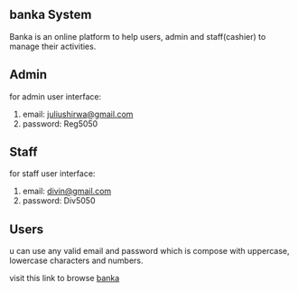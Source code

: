 ## banka System

Banka is an online platform to help users, admin and staff(cashier) to manage their activities.

## Admin

for admin user interface:
  1. email: juliushirwa@gmail.com
  2. password: Reg5050
  
## Staff

for staff user interface:
  1. email: divin@gmail.com
  2. password: Div5050
  
## Users

u can use any valid email and password which is compose with uppercase, lowercase characters and numbers.

visit this link to browse [banka](https://j4l13n.github.io/banka/UI/)
